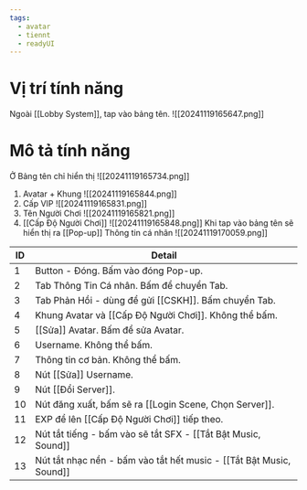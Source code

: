 ```yaml
---
tags:
  - avatar
  - tiennt
  - readyUI
---
```

# Vị trí tính năng
Ngoài [[Lobby System]], tap vào bảng tên.
![[20241119165647.png]]

# Mô tả tính năng
Ở Bảng tên chỉ hiển thị
![[20241119165734.png]]
1. Avatar + Khung ![[20241119165844.png]]
2. Cấp VIP ![[20241119165831.png]]
3. Tên Người Chơi ![[20241119165821.png]]
4. [[Cấp Độ Người Chơi]] ![[20241119165848.png]]
Khi tap vào bảng tên sẽ hiển thị ra [[Pop-up]] Thông tin cá nhân
![[20241119170059.png]]

| ID  | Detail                                                              |
| --- | ------------------------------------------------------------------- |
| 1   | Button - Đóng. Bấm vào đóng Pop-up.                                 |
| 2   | Tab Thông Tin Cá nhân. Bấm để chuyển Tab.                           |
| 3   | Tab Phản Hồi - dùng để gửi [[CSKH]]. Bấm chuyển Tab.                |
| 4   | Khung Avatar và [[Cấp Độ Người Chơi]]. Không thể bấm.               |
| 5   | [[Sửa]] Avatar. Bấm để sửa Avatar.                                  |
| 6   | Username. Không thể bấm.                                            |
| 7   | Thông tin cơ bản. Không thể bấm.                                    |
| 8   | Nút [[Sửa]] Username.                                               |
| 9   | Nút [[Đổi Server]].                                                 |
| 10  | Nút đăng xuất, bấm sẽ ra [[Login Scene, Chọn Server]].                      |
| 11  | EXP để lên [[Cấp Độ Người Chơi]] tiếp theo.                         |
| 12  | Nút tắt tiếng - bấm vào sẽ tắt SFX - [[Tắt Bật Music, Sound]]       |
| 13  | Nút tắt nhạc nền - bấm vào tắt hết music - [[Tắt Bật Music, Sound]] |

